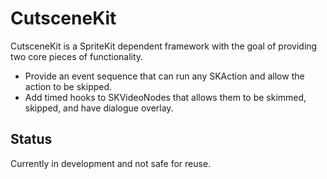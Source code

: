 # CutsceneKit

CutsceneKit is a SpriteKit dependent framework with the goal of providing two core pieces of functionality.

- Provide an event sequence that can run any SKAction and allow the action to be skipped.
- Add timed hooks to SKVideoNodes that allows them to be skimmed, skipped, and have dialogue overlay.

## Status

Currently in development and not safe for reuse.

